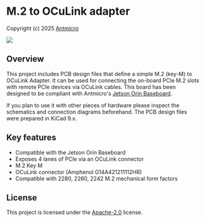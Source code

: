 # M.2 to OCuLink adapter

Copyright (c) 2025 [Antmicro](https://www.antmicro.com)

![](img/m2-oculink-adapter-render.png)

## Overview

This project includes PCB design files that define a simple M.2 (key-M) to OCuLink Adapter.
It can be used for connecting the on-board PCIe M.2 slots with remote PCIe devices via OCuLink cables. 
This board has been designed to be compliant with Antmicro's [Jetson Orin Baseboard](https://github.com/antmicro/jetson-orin-baseboard).

If you plan to use it with other pieces of hardware please inspect the schematics and connection diagrams beforehand. 
The PCB design files were prepared in KiCad 9.x.

## Key features

- Compatible with the Jetson Orin Baseboard
- Exposes 4 lanes of PCIe via an OCuLink connector
- M.2 Key M
- OCuLink connector (Amphenol G14A421211112HR)
- Compatible with  2280, 2260, 2242 M.2 mechanical form factors

## License

This project is licensed under the [Apache-2.0](LICENSE) license.
